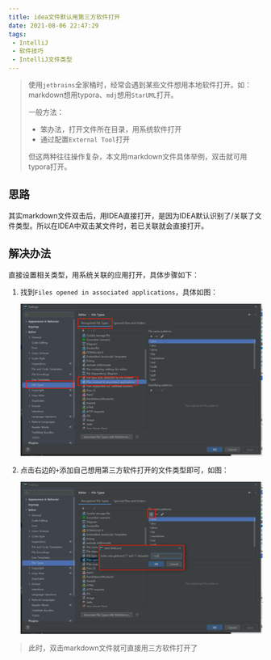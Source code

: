 ```yaml
---
title: idea文件默认用第三方软件打开
date: 2021-08-06 22:47:29
tags:
 - IntelliJ
 - 软件技巧
 - IntelliJ文件类型
---
```


> 使用`jetbrains`全家桶时，经常会遇到某些文件想用本地软件打开。如：markdown想用typora、`mdj`想用`StarUML`打开。
>
> 一般方法：
>
> * 笨办法，打开文件所在目录，用系统软件打开
> * 通过配置`External Tool`打开
>
> 但这两种往往操作复杂，本文用markdown文件具体举例，双击就可用typora打开。

## 思路

其实markdown文件双击后，用IDEA直接打开，是因为IDEA默认识别了/关联了文件类型。所以在IDEA中双击某文件时，若已关联就会直接打开。

## 解决办法

直接设置相关类型，用系统关联的应用打开，具体步骤如下：

1. 找到`Files opened in associated applications`，具体如图：

   ![image-20210806232412896](idea文件默认用第三方软件打开/image-20210806232412896.png)

2. 点击右边的`+`添加自己想用第三方软件打开的文件类型即可，如图：

   ![image-20210806232454159](idea文件默认用第三方软件打开/image-20210806232454159.png)

> 此时，双击markdown文件就可直接用三方软件打开了

